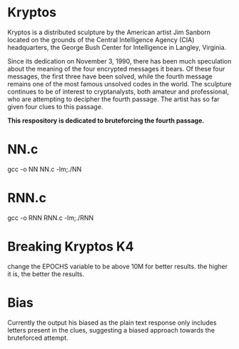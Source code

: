 # Kryptos

Kryptos is a distributed sculpture by the American artist Jim Sanborn located on the grounds of the Central Intelligence Agency (CIA) headquarters, the George Bush Center for Intelligence in Langley, Virginia.

Since its dedication on November 3, 1990, there has been much speculation about the meaning of the four encrypted messages it bears. Of these four messages, the first three have been solved, while the fourth message remains one of the most famous unsolved codes in the world. The sculpture continues to be of interest to cryptanalysts, both amateur and professional, who are attempting to decipher the fourth passage. The artist has so far given four clues to this passage. 

**This respository is dedicated to bruteforcing the fourth passage.**

# NN.c
gcc -o NN NN.c -lm;./NN

# RNN.c
gcc -o RNN RNN.c -lm;./RNN

# Breaking Kryptos K4

change the EPOCHS variable to be above 10M for better results. the higher it is, the better the results.

# Bias

Currently the output his biased as the plain text response only includes letters present in the clues, suggesting a biased approach towards the bruteforced attempt.
